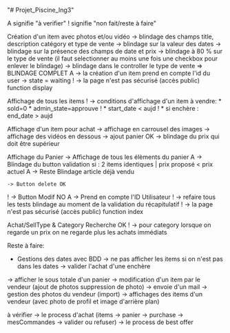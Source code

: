 "# Projet_Piscine_Ing3" 

A signifie "à verifier"
! signifie "non fait/reste à faire"

Création d'un item avec photos et/ou vidéo
    -> blindage des champs title, description catégory et type de vente
    -> blindage sur la valeur des dates
    -> blindage sur la présence des champs de date et prix
    -> blindage à 80 % sur le type de vente (il faut selectionner au moins une fois une checkbox pour enlever le blindage)
    -> blindage dans le controller le type de vente
    => BLINDAGE COMPLET
  A -> la création d'un item  prend  en compte l'id du user
    -> state = waiting
  ! -> la page n'est pas sécurisé (accès public)  function display


Affichage de tous les items
  ! -> conditions d'affichage d'un item à vendre:
              * sold=0
              * admin_state=approuve
  !            * start_date < aujd
  !            * si enchère : end_date > aujd

Affichage d'un item pour achat
    -> affichage en carrousel des images
    -> affichage des vidéos en dessous
    -> ajout panier OK
    -> blindage du prix qui doit être supérieur

Affichage du Panier
    -> Affichage de tous les élèments du panier
  A -> Blindage du button validation si : 2 items identiques | prix proposé < prix actuel
  A -> Reste Blindage article déjà vendu

    -> Button delete OK
  ! -> Button Modif NO
  A -> Prend en compte l'ID Utilisateur
  ! -> refaire tous les tests blindage au moment de la validation du récapitulatif
  ! -> la page n'est pas sécurisé (accès public)  function index

Achat/SellType & Category
    Recherche OK
  ! -> pour category lorsque on regarde un prix on ne regarde plus les achats immédiats 


Reste à faire:
  * Gestions des dates avec BDD
    -> ne pas afficher les items si on n'est pas dans les dates
    -> valider l'achat d'une enchère

  -> afficher le sous totale d'un panier
  -> modification d'un item par le vendeur (ajout de photos suppression de photo)
  -> envoie d'un mail
  -> gestion des photos du vendeur (import)
  -> affichages des items d'un vendeur (avec photo de profil et image d'arrière plan)

  à vérifier
    -> le process d'achat (items -> panier -> purchase -> mesCommandes -> valider ou refuser)
    -> le process de best offer